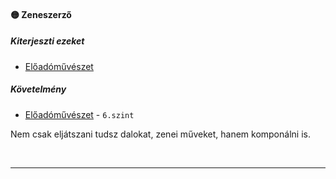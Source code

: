#### 🟡 Zeneszerző

##### Kiterjeszti ezeket

- [Előadóművészet](../kepzettsegek/eloadomuveszet.md)

##### Követelmény

- [Előadóművészet](../kepzettsegek/eloadomuveszet.md) - `6.szint`

Nem csak eljátszani tudsz dalokat, zenei műveket, hanem komponálni is.

<br />

---
